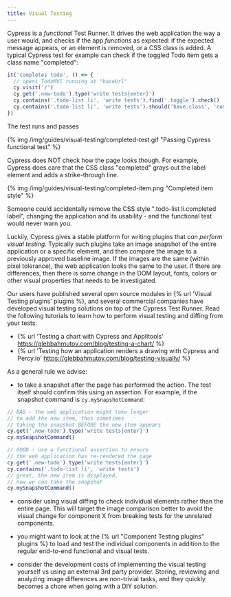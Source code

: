 ```yaml
---
title: Visual Testing
---
```


Cypress is a _functional_ Test Runner. It drives the web application the way a user would, and checks if the app _functions_ as expected: if the expected message appears, or an element is removed, or a CSS class is added. A typical Cypress test for example can check if the toggled Todo item gets a class name "completed":

```js
it('completes todo', () => {
  // opens TodoMVC running at "baseUrl"
  cy.visit('/')
  cy.get('.new-todo').type('write tests{enter}')
  cy.contains('.todo-list li', 'write tests').find('.toggle').check()
  cy.contains('.todo-list li', 'write tests').should('have.class', 'completed')
})
```

The test runs and passes

{% img /img/guides/visual-testing/completed-test.gif "Passing Cypress functional test" %}

Cypress does NOT check how the page looks though. For example, Cypress does care that the CSS class "completed" grays out the label element and adds a strike-through line.

{% img /img/guides/visual-testing/completed-item.png "Completed item style" %}

Someone could accidentally remove the CSS style ".todo-list li.completed label", changing the application and its usability - and the functional test would never warn you.

Luckily, Cypress gives a stable platform for writing plugins that _can perform visual testing_. Typically such plugins take an image snapshot of the entire application or a specific element, and then compare the image to a previously approved baseline image. If the images are the same (within pixel tolerance), the web application looks the same to the user. If there are differences, then there is some change in the DOM layout, fonts, colors or other visual properties that needs to be investigated.

Our users have published several open source modules in {% url 'Visual Testing plugins' plugins %}, and several commercial companies have developed visual testing solutions on top of the Cypress Test Runner. Read the following tutorials to learn how to perform visual testing and diffing from your tests:

- {% url 'Testing a chart with Cypress and Applitools' https://glebbahmutov.com/blog/testing-a-chart/ %}
- {% url 'Testing how an application renders a drawing with Cypress and Percy.io' https://glebbahmutov.com/blog/testing-visually/ %}

As a general rule we advise:

- to take a snapshot after the page has performed the action. The test itself should confirm this using an assertion. For example, if the snapshot command is `cy.mySnapshotCommand`:

```js
// BAD - the web application might take longer
// to add the new item, thus sometimes
// taking the snapshot BEFORE the new item appears
cy.get('.new-todo').type('write tests{enter}')
cy.mySnapshotCommand()

// GOOD - use a functional assertion to ensure
// the web application has re-rendered the page
cy.get('.new-todo').type('write tests{enter}')
cy.contains('.todo-list li', 'write tests')
// great, the new item is displayed,
// now we can take the snapshot
cy.mySnapshotCommand()
```

- consider using visual diffing to check individual elements rather than the entire page. This will target the image comparison better to avoid the visual change for component X from breaking tests for the unrelated components.

- you might want to look at the {% url "Component Testing plugins" plugins %} to load and test the individual components in addition to the regular end-to-end functional and visual tests.

- consider the development costs of implementing the visual testing yourself vs using an external 3rd party provider. Storing, reviewing and analyzing image differences are non-trivial tasks, and they quickly becomes a chore when going with a DIY solution.
